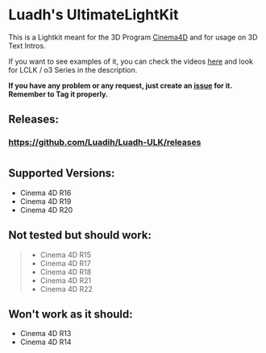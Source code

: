 # Luadh's UltimateLightKit

This is a Lightkit meant for the 3D Program [Cinema4D](https://www.maxon.net/en-us/products/cinema-4d/overview/) and for usage on 3D Text Intros.

If you want to see examples of it, you can check the videos [here](https://www.youtube.com/c/loAd_Variety/videos) and look for LCLK / o3 Series in the description.

**If you have any problem or any request, just create an [issue](https://github.com/Luadih/Luadh-ULK/issues/new) for it. Remember to Tag it properly.**

## Releases:

### https://github.com/Luadih/Luadh-ULK/releases

#

## Supported Versions:

- Cinema 4D R16
- Cinema 4D R19
- Cinema 4D R20

## Not tested but should work:

> - Cinema 4D R15
> - Cinema 4D R17
> - Cinema 4D R18
> - Cinema 4D R21
> - Cinema 4D R22

## Won't work as it should:

- Cinema 4D R13
- Cinema 4D R14

